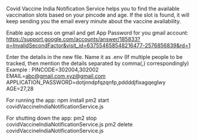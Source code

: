 Covid Vaccine India Notification Service helps you to find the available vaccination slots based on your pincode and age. If the slot is found, it will keep sending you the email every minute about the vaccine availability.

Enable app access on gmail and get App Password for you gmail account:
https://support.google.com/accounts/answer/185833?p=InvalidSecondFactor&visit_id=637554658548216477-2576856839&rd=1  

Enter the details in the new file. Name it as .env (If multiple people to be tracked, then mention the details separated by comma(,) correspondingly)
Example :
PINCODE=302004,302002
EMAIL=abc@gmail.com,xyz@gmail.com
APPLICATION_PASSWORD=dotjnndpfqzqnfp,pddddjfixagqeglwy
AGE=27,28

For running the app:
npm install
pm2 start covidVaccineIndiaNotificationService.js

For shutting down the app:
pm2 stop covidVaccineIndiaNotificationService.js
pm2 delete covidVaccineIndiaNotificationService.js
